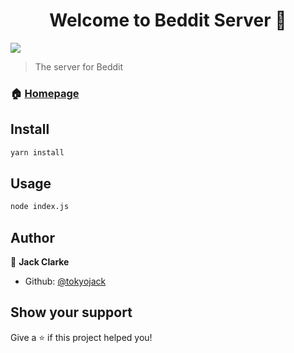 <h1 align="center">Welcome to Beddit Server 👋</h1>
<p>
  <img src="https://img.shields.io/badge/version-1.0.0-blue.svg?cacheSeconds=2592000" />
</p>

> The server for Beddit

### 🏠 [Homepage](https://beddit-server-jc.herokuapp.com/)

## Install

```sh
yarn install
```

## Usage

```sh
node index.js
```

## Author

👤 **Jack Clarke**

* Github: [@tokyojack](https://github.com/tokyojack)

## Show your support

Give a ⭐️ if this project helped you!